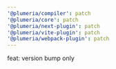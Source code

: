 ```yaml
---
'@plumeria/compiler': patch
'@plumeria/core': patch
'@plumeria/next-plugin': patch
'@plumeria/vite-plugin': patch
'@plumeria/webpack-plugin': patch
---
```


feat: version bump only
